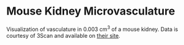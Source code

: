 
# Mouse Kidney Microvasculature

Visualization of vasculature in 0.003 cm<sup>3</sup> of a mouse kidney. Data is courtesy of 3Scan and available on [their site](http://www.3scan.com/open/).
